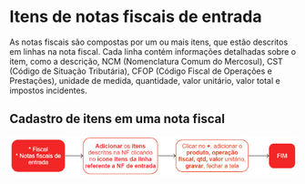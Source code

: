 # Itens de notas fiscais de entrada

As notas fiscais são compostas por um ou mais itens, que estão descritos em linhas na nota fiscal. Cada linha contém informações detalhadas sobre o item, como a descrição, NCM (Nomenclatura Comum do Mercosul), CST (Código de Situação Tributária), CFOP (Código Fiscal de Operações e Prestações), unidade de medida, quantidade, valor unitário, valor total e impostos incidentes.

## Cadastro de itens em uma nota fiscal

![Itens da NF Entrada](incomingInvoiceItem.png)